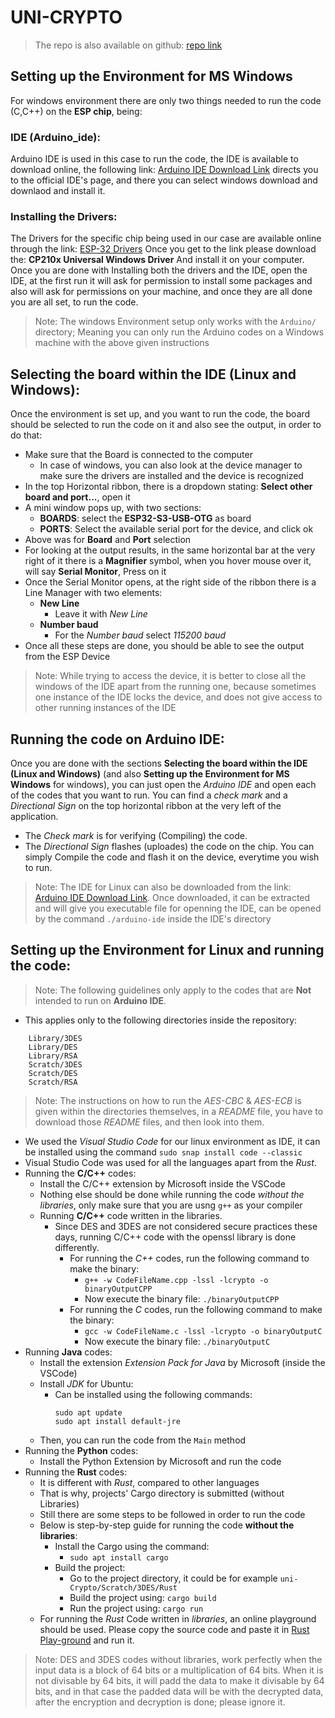 UNI-CRYPTO
=================================

> The repo is also available on github: [repo link](https://github.com/yaserMow89/uni-Crypto)

## Setting up the Environment for MS Windows <br>
For windows environment there are only two things needed to run the code (C,C++) on the **ESP chip**, being:
### IDE (Arduino_ide):
Arduino IDE is used in this case to run the code,
the IDE is available to download online, the following link:
[Arduino IDE Download Link](https://www.arduino.cc/en/software)
directs you to the official IDE's page, and there you can select windows
download and downlaod and install it.
### Installing the Drivers: 
The Drivers for the specific chip being used in our case are available online through the link:
[ESP-32 Drivers](https://www.silabs.com/developers/usb-to-uart-bridge-vcp-drivers?tab=downloads)
Once you get to the link please download the: **CP210x Universal Windows Driver**
And install it on your computer.
Once you are done with Installing both the drivers and the IDE,
open the IDE, at the first run it will ask for permission to install
some packages and also will ask for permissions on your machine, and once they are all
done you are all set, to run the code.
> Note: The windows Environment setup only works with the `Arduino/` directory; Meaning you can only run the Arduino codes on a Windows machine with the above given instructions
## Selecting the board within the IDE (Linux and Windows):
Once the environment is set up, and you want to run the code, the board should be selected
to run the code on it and also see the output, in order to do that:
* Make sure that the Board is connected to the computer
    * In case of windows, you can also look at the device manager to make sure the drivers are installed and the device is recognized
* In the top Horizontal ribbon, there is a dropdown stating: **Select other board and port...**, open it
* A mini window pops up, with two sections:
    * **BOARDS**: select the **ESP32-S3-USB-OTG** as board
    * **PORTS**: Select the available serial port for the device, and click ok
* Above was for **Board** and **Port** selection
* For looking at the output results, in the same horizontal bar at the very right of it
there is a **Magnifier** symbol, when you hover mouse over it, will say **Serial Monitor**,
Press on it
* Once the Serial Monitor opens, at the right side of the ribbon there is a Line Manager with two elements:
    * **New Line**
        * Leave it with *New Line*
    * **Number baud**
        * For the *Number baud* select *115200 baud*
* Once all these steps are done, you should be able to see the output from the ESP Device
> Note: While trying to access the device, it is better to close all the windows of the IDE apart from the running one, because sometimes one instance of the IDE locks the device, and does not give access to other running instances of the IDE
## Running the code on Arduino IDE:
Once you are done with the sections **Selecting the board within the IDE (Linux and Windows)** (and also **Setting up the Environment for MS Windows** for windows), you can just open the *Arduino IDE* and open each of the codes that you want to run. You can find a *check mark* and a *Directional Sign* on the top horizontal ribbon at the very left of the application.
- The *Check mark* is for verifying (Compiling) the code.
- The *Directional Sign* flashes (uploades) the code on the chip. 
You can simply Compile the code and flash it on the device, everytime you wish to run.
> Note: The IDE for Linux can also be downloaded from the link: [Arduino IDE Download Link](https://www.arduino.cc/en/software). Once downloaded, it can be extracted and will give you executable file for openning the IDE, can be opened by the command `./arduino-ide` inside the IDE's directory

## Setting up the Environment for Linux and running the code:
> Note: The following guidelines only apply to the codes that are **Not** intended to run on **Arduino IDE**.
* This applies only to the following directories inside the repository:
```
    Library/3DES
    Library/DES
    Library/RSA
    Scratch/3DES
    Scratch/DES
    Scratch/RSA    
```
> Note: The instructions on how to run the *AES-CBC* & *AES-ECB* is given within the directories themselves, in a *README* file, you have to download those *README* files, and then look into them.
* We used the *Visual Studio Code* for our linux environment as IDE, it can be installed using the command `sudo snap install code --classic` 
* Visual Studio Code was used for all the languages apart from the *Rust*.
* Running the **C/C++** codes:
    * Install the C/C++ extension by Microsoft inside the VSCode
    * Nothing else should be done while running the code *without the libraries*, only make sure that you are usng `g++` as your compiler
    * Running **C/C++** code written in the libraries.
        * Since DES and 3DES are not considered secure practices these days, running C/C++ code with the openssl library is done differently.
            * For running the *C++* codes, run the following command to make the binary:
                * `g++ -w CodeFileName.cpp -lssl -lcrypto -o binaryOutputCPP`
                * Now execute the binary file: `./binaryOutputCPP`
            * For running the *C* codes, run the following command to make the binary:
                * `gcc -w CodeFileName.c -lssl -lcrypto -o binaryOutputC`
                * Now execute the binary file: `./binaryOutputC`
* Running **Java** codes:
    * Install the extension *Extension Pack for Java* by Microsoft (inside the VSCode)
    * Install *JDK* for Ubuntu:
        * Can be installed using the following commands:
            ```
            sudo apt update
            sudo apt install default-jre
            ```
    * Then, you can run the code from the `Main` method
* Running the **Python** codes:
    * Install the Python Extension by Microsoft and run the code
* Running the **Rust** codes:
    * It is different with *Rust*, compared to other languages
    * That is why, projects' Cargo directory is submitted (without Libraries)
    * Still there are some steps to be followed in order to run the code
    * Below is step-by-step guide for running the code **without the libraries**:
        * Install the Cargo using the command:
            * `sudo apt install cargo`
        * Build the project:
            * Go to the project directory, it could be for example `uni-Crypto/Scratch/3DES/Rust`
            * Build the project using: `cargo build`
            * Run the project using: `cargo run`
    * For running the *Rust* Code written in *libraries*, an online playground should be used. Please copy the source code and paste it in [Rust Play-ground](https://play.rust-lang.org/) and run it.
> Note: DES and 3DES codes without libraries, work perfectly when the input data is a block of 64 bits or a multiplication of 64 bits. When it is not divisable by 64 bits, it will padd the data to make it divisable by 64 bits, and in that case the padded data will be with the decrypted data, after the encryption and decryption is done; please ignore it.

